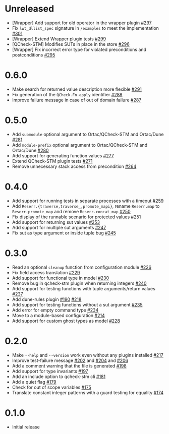 # Unreleased

- [Wrapper] Add support for old operator in the wrapper plugin
  [\#297](https://github.com/ocaml-gospel/ortac/pull/297)
- Fix `lwt_dllist_spec` signature in `/examples` to meet the implementation
  [\#301](https://github.com/ocaml-gospel/ortac/pull/301/)
- [Wrapper] Extend Wrapper plugin tests
  [\#299](https://github.com/ocaml-gospel/ortac/pull/299)
- [QCheck-STM] Modifies SUTs in place in the store
  [\#296](https://github.com/ocaml-gospel/ortac/pull/296)
- [Wrapper] Fix incorrect error type for violated preconditions and
  postconditions
  [\#295](https://github.com/ocaml-gospel/ortac/pull/295)

# 0.6.0

- Make search for returned value description more flexible
  [\#291](https://github.com/ocaml-gospel/ortac/pull/291)
- Fix generation of the `QCheck.Fn.apply` identifier
  [\#288](https://github.com/ocaml-gospel/ortac/pull/288)
- Improve failure message in case of out of domain failure
  [\#287](https://github.com/ocaml-gospel/ortac/pull/287)

# 0.5.0

- Add `submodule` optional argument to Ortac/QCheck-STM and Ortac/Dune
  [\#281](https://github.com/ocaml-gospel/ortac/pull/281)
- Add `module-prefix` optional argument to Ortac/QCheck-STM and Ortac/Dune
  [\#280](https://github.com/ocaml-gospel/ortac/pull/280)
- Add support for generating function values
  [\#277](https://github.com/ocaml-gospel/ortac/pull/277)
- Extend QCheck-STM plugin tests
  [\#271](https://github.com/ocaml-gospel/ortac/pull/271)
- Remove unnecessary stack access from precondition
  [\#264](https://github.com/ocaml-gospel/ortac/pull/264)

# 0.4.0

- Add support for running tests in separate processes with a timeout
  [\#259](https://github.com/ocaml-gospel/ortac/pull/259)
- Add `Reserr.{traverse,traverse_,promote_mapi}`, rename `Reserr.map` to
  `Reserr.promote_map` and remove `Reserr.concat_map`
  [\#250](https://github.com/ocaml-gospel/ortac/pull/250)
- Fix display of the runnable scenario for protected values
  [\#251](https://github.com/ocaml-gospel/ortac/pull/251)
- Add support for returning sut values
  [\#253](https://github.com/ocaml-gospel/ortac/pull/253)
- Add support for multiple sut arguments
  [\#247](https://github.com/ocaml-gospel/ortac/pull/247)
- Fix sut as type argument or inside tuple bug
  [\#245](https://github.com/ocaml-gospel/ortac/pull/245)

# 0.3.0

- Read an optional `cleanup` function from configuration module
  [\#226](https://github.com/ocaml-gospel/ortac/pull/226)
- Fix field access translation
  [\#229](https://github.com/ocaml-gospel/ortac/pull/229)
- Add support for functional type in model
  [\#230](https://github.com/ocaml-gospel/ortac/pull/230)
- Remove bug in qcheck-stm plugin when returning integers
  [\#240](https://github.com/ocaml-gospel/ortac/pull/240)
- Add support for testing functions with tuple arguments/return values
  [\#237](https://github.com/ocaml-gospel/ortac/pull/237)
- Add dune-rules plugin
  [\#190](https://github.com/ocaml-gospel/ortac/pull/190)
  [\#218](https://github.com/ocaml-gospel/ortac/pull/218)
- Add support for testing functions without a sut argument
  [\#235](https://github.com/ocaml-gospel/ortac/pull/235)
- Add error for empty command type
  [\#234](https://github.com/ocaml-gospel/ortac/pull/234)
- Move to a module-based configuration
  [\#214](https://github.com/ocaml-gospel/ortac/pull/214)
- Add support for custom ghost types as model
  [\#228](https://github.com/ocaml-gospel/ortac/pull/228)

# 0.2.0

- Make `--help` and `--version` work even without any plugins installed
  [\#217](https://github.com/ocaml-gospel/ortac/pull/217)
- Improve test-failure message
  [\#202](https://github.com/ocaml-gospel/ortac/pull/202) and
  [\#204](https://github.com/ocaml-gospel/ortac/pull/204) and
  [\#206](https://github.com/ocaml-gospel/ortac/pull/206)
- Add a comment warning that the file is generated
  [\#198](https://github.com/ocaml-gospel/ortac/pull/198)
- Add support for type invariants
  [\#197](https://github.com/ocaml-gospel/ortac/pull/197)
- Add an include option to qcheck-stm cli
  [\#181](https://github.com/ocaml-gospel/ortac/pull/181)
- Add a quiet flag
  [\#179](https://github.com/ocaml-gospel/ortac/pull/179)
- Check for out of scope variables
  [\#175](https://github.com/ocaml-gospel/ortac/pull/175)
- Translate constant integer patterns with a guard testing for equality
  [\#174](https://github.com/ocaml-gospel/ortac/pull/174)

# 0.1.0

- Initial release
